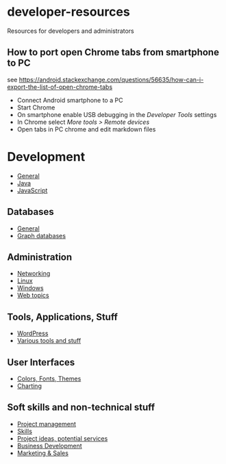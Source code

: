 # developer-resources
Resources for developers and administrators

## How to port open Chrome tabs from smartphone to PC
see https://android.stackexchange.com/questions/56635/how-can-i-export-the-list-of-open-chrome-tabs

- Connect Android smartphone to a PC
- Start Chrome
- On smartphone enable USB debugging in the *Developer Tools* settings
- In Chrome select *More tools > Remote devices*
- Open tabs in PC chrome and edit markdown files

# Development

- [General](software-development.md)
- [Java](java.md)
- [JavaScript](javascript.md)

## Databases

- [General](databases.md)
- [Graph databases](databases-graph.md)

## Administration

- [Networking](administration-networking.md)
- [Linux](administration-linux.md)
- [Windows](administration-windows.md)
- [Web topics](administration-web.md)

## Tools, Applications, Stuff

- [WordPress](wordpress.md)
- [Various tools and stuff](tools.md)

## User Interfaces

- [Colors, Fonts, Themes](ui.md)
- [Charting](ui-charting.md)

## Soft skills and non-technical stuff

- [Project management](project-management.md)
- [Skills](skills.md)
- [Project ideas, potential services](future.md)
- [Business Development](business-development.md)
- [Marketing & Sales](marketing-sales.md)
